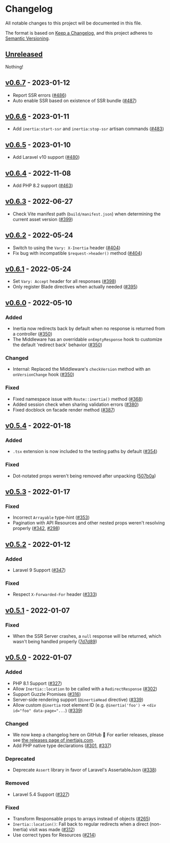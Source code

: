 # Changelog

All notable changes to this project will be documented in this file.

The format is based on [Keep a Changelog](https://keepachangelog.com/en/1.0.0/),
and this project adheres to [Semantic Versioning](https://semver.org/spec/v2.0.0.html).

## [Unreleased](https://github.com/inertiajs/inertia-laravel/compare/v0.6.7...master)

Nothing!

## [v0.6.7](https://github.com/inertiajs/inertia-laravel/compare/v0.6.6...v0.6.7) - 2023-01-12

- Report SSR errors ([#486](https://github.com/inertiajs/inertia-laravel/pull/486))
- Auto enable SSR based on existence of SSR bundle ([#487](https://github.com/inertiajs/inertia-laravel/pull/487))

## [v0.6.6](https://github.com/inertiajs/inertia-laravel/compare/v0.6.5...v0.6.6) - 2023-01-11

- Add `inertia:start-ssr` and `inertia:stop-ssr` artisan commands ([#483](https://github.com/inertiajs/inertia-laravel/pull/483))

## [v0.6.5](https://github.com/inertiajs/inertia-laravel/compare/v0.6.4...v0.6.5) - 2023-01-10

- Add Laravel v10 support ([#480](https://github.com/inertiajs/inertia-laravel/pull/480))

## [v0.6.4](https://github.com/inertiajs/inertia-laravel/compare/v0.6.3...v0.6.4) - 2022-11-08

- Add PHP 8.2 support ([#463](https://github.com/inertiajs/inertia-laravel/pull/463))

## [v0.6.3](https://github.com/inertiajs/inertia-laravel/compare/v0.6.2...v0.6.3) - 2022-06-27

- Check Vite manifest path (`build/manifest.json`) when determining the current asset version ([#399](https://github.com/inertiajs/inertia-laravel/pull/399))

## [v0.6.2](https://github.com/inertiajs/inertia-laravel/compare/v0.6.1...v0.6.2) - 2022-05-24

- Switch to using the `Vary: X-Inertia` header ([#404](https://github.com/inertiajs/inertia-laravel/pull/404))
- Fix bug with incompatible `$request->header()` method ([#404](https://github.com/inertiajs/inertia-laravel/pull/404))

## [v0.6.1](https://github.com/inertiajs/inertia-laravel/compare/v0.6.0...v0.6.1) - 2022-05-24

- Set `Vary: Accept` header for all responses ([#398](https://github.com/inertiajs/inertia-laravel/pull/398))
- Only register Blade directives when actually needed ([#395](https://github.com/inertiajs/inertia-laravel/pull/395))

## [v0.6.0](https://github.com/inertiajs/inertia-laravel/compare/v0.5.4...v0.6.0) - 2022-05-10

### Added

- Inertia now redirects back by default when no response is returned from a controller ([#350](https://github.com/inertiajs/inertia-laravel/pull/350))
- The Middleware has an overridable `onEmptyResponse` hook to customize the default 'redirect back' behavior ([#350](https://github.com/inertiajs/inertia-laravel/pull/350))

### Changed

- Internal: Replaced the Middleware's `checkVersion` method with an `onVersionChange` hook ([#350](https://github.com/inertiajs/inertia-laravel/pull/350))

### Fixed

- Fixed namespace issue with `Route::inertia()` method ([#368](https://github.com/inertiajs/inertia-laravel/pull/368))
- Added session check when sharing validation errors ([#380](https://github.com/inertiajs/inertia-laravel/pull/380))
- Fixed docblock on facade render method ([#387](https://github.com/inertiajs/inertia-laravel/pull/387))

## [v0.5.4](https://github.com/inertiajs/inertia-laravel/compare/v0.5.3...v0.5.4) - 2022-01-18

### Added

- `.tsx` extension is now included to the testing paths by default ([#354](https://github.com/inertiajs/inertia-laravel/pull/354))

### Fixed

- Dot-notated props weren't being removed after unpacking ([507b0a](https://github.com/inertiajs/inertia-laravel/commit/507b0a0ad8321028b8651528099f73a88b158359))

## [v0.5.3](https://github.com/inertiajs/inertia-laravel/compare/v0.5.2...v0.5.3) - 2022-01-17

### Fixed

- Incorrect `Arrayable` type-hint ([#353](https://github.com/inertiajs/inertia-laravel/pull/353))
- Pagination with API Resources and other nested props weren't resolving properly ([#342](https://github.com/inertiajs/inertia-laravel/pull/342), [#298](https://github.com/inertiajs/inertia-laravel/pull/298))

## [v0.5.2](https://github.com/inertiajs/inertia-laravel/compare/v0.5.1...v0.5.2) - 2022-01-12

### Added

- Laravel 9 Support ([#347](https://github.com/inertiajs/inertia-laravel/pull/347))

### Fixed

- Respect `X-Forwarded-For` header ([#333](https://github.com/inertiajs/inertia-laravel/pull/333))

## [v0.5.1](https://github.com/inertiajs/inertia-laravel/compare/v0.5.0...v0.5.1) - 2022-01-07

### Fixed

- When the SSR Server crashes, a `null` response will be returned, which wasn't being handled properly ([7d7d89](https://github.com/inertiajs/inertia-laravel/commit/7d7d891d72792f6cab6b616d5bbbb48f0526d65f))

## [v0.5.0](https://github.com/inertiajs/inertia-laravel/compare/v0.4.5...v0.5.0) - 2022-01-07

### Added

- PHP 8.1 Support ([#327](https://github.com/inertiajs/inertia-laravel/pull/327))
- Allow `Inertia::location` to be called with a `RedirectResponse` ([#302](https://github.com/inertiajs/inertia-laravel/pull/302))
- Support Guzzle Promises ([#316](https://github.com/inertiajs/inertia-laravel/pull/316))
- Server-side rendering support (`@inertiaHead` directive) ([#339](https://github.com/inertiajs/inertia-laravel/pull/339))
- Allow custom `@inertia` root element ID (e.g. `@inertia('foo')` -> `<div id="foo" data-page="...`) ([#339](https://github.com/inertiajs/inertia-laravel/pull/339))

### Changed

- We now keep a changelog here on GitHub :tada: For earlier releases, please see [the releases page of inertiajs.com](https://inertiajs.com/releases?all=true#inertia-laravel).
- Add PHP native type declarations ([#301](https://github.com/inertiajs/inertia-laravel/pull/301), [#337](https://github.com/inertiajs/inertia-laravel/pull/337))

### Deprecated

- Deprecate `Assert` library in favor of Laravel's AssertableJson ([#338](https://github.com/inertiajs/inertia-laravel/pull/338))

### Removed

- Laravel 5.4 Support ([#327](https://github.com/inertiajs/inertia-laravel/pull/327))

### Fixed

- Transform Responsable props to arrays instead of objects ([#265](https://github.com/inertiajs/inertia-laravel/pull/265))
- `Inertia::location()`: Fall back to regular redirects when a direct (non-Inertia) visit was made ([#312](https://github.com/inertiajs/inertia-laravel/pull/312))
- Use correct types for Resources ([#214](https://github.com/inertiajs/inertia-laravel/issues/214))
